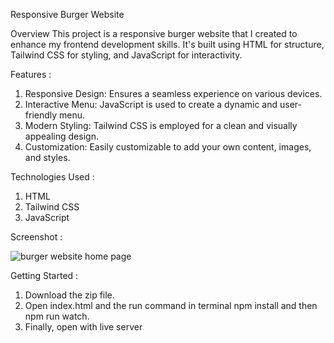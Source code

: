 Responsive Burger Website

Overview
This project is a responsive burger website that I created to enhance my frontend development skills. It's built using HTML for structure, Tailwind CSS for styling, and JavaScript for interactivity.

Features :

1. Responsive Design: Ensures a seamless experience on various devices.
2. Interactive Menu: JavaScript is used to create a dynamic and user-friendly menu.
3. Modern Styling: Tailwind CSS is employed for a clean and visually appealing design.
4. Customization: Easily customizable to add your own content, images, and styles.

Technologies Used :

1. HTML
2. Tailwind CSS
3. JavaScript

Screenshot :

![burger website home page](https://github.com/Mayankd31/Buger-Website/assets/114990481/a9f9c3ae-db83-4f60-adbd-5d9aca795a8b)

Getting Started :

1. Download the zip file.
2. Open index.html and the run command in terminal npm install and then npm run watch.
3. Finally, open with live server




